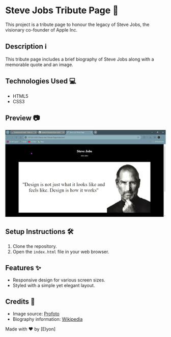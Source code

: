 # Steve Jobs Tribute Page 🍏

This project is a tribute page to honour the legacy of Steve Jobs, the visionary co-founder of Apple Inc.

## Description ℹ️

This tribute page includes a brief biography of Steve Jobs along with a memorable quote and an image.

## Technologies Used 💻

- HTML5
- CSS3

## Preview 📷

![Steve Jobs Tribute Page Preview](./record.gif)

## Setup Instructions 🛠️

1. Clone the repository.
2. Open the `index.html` file in your web browser.

## Features ✨

- Responsive design for various screen sizes.
- Styled with a simple yet elegant layout.

## Credits 🙌

- Image source: [Profoto](https://www.profoto.com)
- Biography information: [Wikipedia](https://en.wikipedia.org/wiki/Steve_Jobs)


Made with ❤️ by [Elyon]
